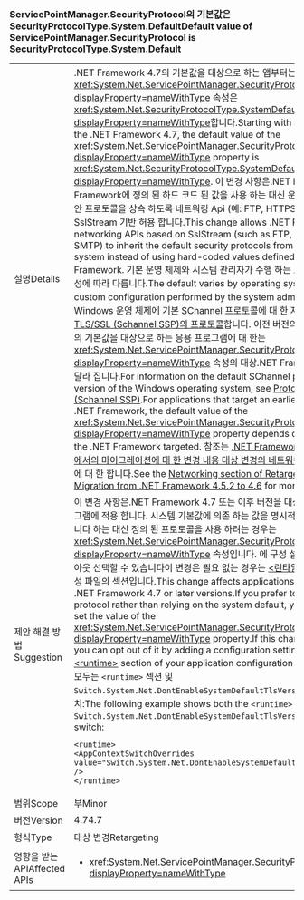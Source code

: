 ### <a name="default-value-of-servicepointmanagersecurityprotocol-is-securityprotocoltypesystemdefault"></a><span data-ttu-id="45a52-101">ServicePointManager.SecurityProtocol의 기본값은 SecurityProtocolType.System.Default</span><span class="sxs-lookup"><span data-stu-id="45a52-101">Default value of ServicePointManager.SecurityProtocol is SecurityProtocolType.System.Default</span></span>

|   |   |
|---|---|
|<span data-ttu-id="45a52-102">설명</span><span class="sxs-lookup"><span data-stu-id="45a52-102">Details</span></span>|<span data-ttu-id="45a52-103">.NET Framework 4.7의 기본값을 대상으로 하는 앱부터는 <xref:System.Net.ServicePointManager.SecurityProtocol?displayProperty=nameWithType> 속성은 <xref:System.Net.SecurityProtocolType.SystemDefault?displayProperty=nameWithType>합니다.</span><span class="sxs-lookup"><span data-stu-id="45a52-103">Starting with apps that target the .NET Framework 4.7, the default value of the <xref:System.Net.ServicePointManager.SecurityProtocol?displayProperty=nameWithType> property is <xref:System.Net.SecurityProtocolType.SystemDefault?displayProperty=nameWithType>.</span></span> <span data-ttu-id="45a52-104">이 변경 사항은.NET Framework는.NET Framework에 정의 된 하드 코드 된 값을 사용 하는 대신 운영 체제에서 기본 보안 프로토콜을 상속 하도록 네트워킹 Api (예: FTP, HTTPS 및 SMTP) SslStream 기반 허용 합니다.</span><span class="sxs-lookup"><span data-stu-id="45a52-104">This change allows .NET Framework networking APIs based on SslStream (such as FTP, HTTPS, and SMTP) to inherit the default security protocols from the operating system instead of using hard-coded values defined by the .NET Framework.</span></span> <span data-ttu-id="45a52-105">기본 운영 체제와 시스템 관리자가 수행 하는 모든 사용자 지정 구성에 따라 다릅니다.</span><span class="sxs-lookup"><span data-stu-id="45a52-105">The default varies by operating system and any custom configuration performed by the system administrator.</span></span> <span data-ttu-id="45a52-106">각 버전의 Windows 운영 체제에 기본 SChannel 프로토콜에 대 한 자세한 내용은 참조 [TLS/SSL (Schannel SSP)의 프로토콜](https://msdn.microsoft.com/library/windows/desktop/mt808159.aspx)합니다. 이전 버전의.NET Framework의 기본값을 대상으로 하는 응용 프로그램에 대 한는 <xref:System.Net.ServicePointManager.SecurityProtocol?displayProperty=nameWithType> 속성의 대상.NET Framework 버전에 따라 달라 집니다.</span><span class="sxs-lookup"><span data-stu-id="45a52-106">For information on the default SChannel protocol in each version of the Windows operating system, see [Protocols in TLS/SSL (Schannel SSP)](https://msdn.microsoft.com/library/windows/desktop/mt808159.aspx).For applications that target an earlier version of the .NET Framework, the default value of the <xref:System.Net.ServicePointManager.SecurityProtocol?displayProperty=nameWithType> property depends on the version of the .NET Framework targeted.</span></span> <span data-ttu-id="45a52-107">참조는 [.NET Framework 4.5.2을 4.6에서에서의 마이그레이션에 대 한 변경 내용 대상 변경의 네트워킹 섹션](~/docs/framework/migration-guide/retargeting/4.5.2-4.6.md#networking) 자세한 정보에 대 한 합니다.</span><span class="sxs-lookup"><span data-stu-id="45a52-107">See the [Networking section of Retargeting Changes for Migration from .NET Framework 4.5.2 to 4.6](~/docs/framework/migration-guide/retargeting/4.5.2-4.6.md#networking) for more information.</span></span>|
|<span data-ttu-id="45a52-108">제안 해결 방법</span><span class="sxs-lookup"><span data-stu-id="45a52-108">Suggestion</span></span>|<span data-ttu-id="45a52-109">이 변경 사항은.NET Framework 4.7 또는 이후 버전을 대상으로 하는 응용 프로그램에 적용 합니다. 시스템 기본값에 의존 하는 값을 명시적으로 설정할 수 있습니다 하는 대신 정의 된 프로토콜을 사용 하려는 경우는 <xref:System.Net.ServicePointManager.SecurityProtocol?displayProperty=nameWithType> 속성입니다. 에 구성 설정을 추가 하 여 옵트아웃 선택할 수 있습니다이 변경은 필요 없는 경우는 [ \<런타임 >](~/docs/framework/configure-apps/file-schema/runtime/runtime-element.md) 응용 프로그램 구성 파일의 섹션입니다.</span><span class="sxs-lookup"><span data-stu-id="45a52-109">This change affects applications that target the .NET Framework 4.7 or later versions.If you prefer to use a defined protocol rather than relying on the system default, you can explicitly set the value of the <xref:System.Net.ServicePointManager.SecurityProtocol?displayProperty=nameWithType> property.If this change is undesirable, you can opt out of it by adding a configuration setting to the [\<runtime>](~/docs/framework/configure-apps/file-schema/runtime/runtime-element.md) section of your application configuration file.</span></span> <span data-ttu-id="45a52-110">다음 예제에서는 모두는 <code>&lt;runtime&gt;</code> 섹션 및 <code>Switch.System.Net.DontEnableSystemDefaultTlsVersions</code> 옵트아웃 스위치:</span><span class="sxs-lookup"><span data-stu-id="45a52-110">The following example shows both the <code>&lt;runtime&gt;</code> section and the <code>Switch.System.Net.DontEnableSystemDefaultTlsVersions</code> opt-out switch:</span></span><pre><code class="language-xml">&lt;runtime&gt;&#13;&#10;&lt;AppContextSwitchOverrides value=&quot;Switch.System.Net.DontEnableSystemDefaultTlsVersions=true&quot; /&gt;&#13;&#10;&lt;/runtime&gt;&#13;&#10;</code></pre>|
|<span data-ttu-id="45a52-111">범위</span><span class="sxs-lookup"><span data-stu-id="45a52-111">Scope</span></span>|<span data-ttu-id="45a52-112">부</span><span class="sxs-lookup"><span data-stu-id="45a52-112">Minor</span></span>|
|<span data-ttu-id="45a52-113">버전</span><span class="sxs-lookup"><span data-stu-id="45a52-113">Version</span></span>|<span data-ttu-id="45a52-114">4.7</span><span class="sxs-lookup"><span data-stu-id="45a52-114">4.7</span></span>|
|<span data-ttu-id="45a52-115">형식</span><span class="sxs-lookup"><span data-stu-id="45a52-115">Type</span></span>|<span data-ttu-id="45a52-116">대상 변경</span><span class="sxs-lookup"><span data-stu-id="45a52-116">Retargeting</span></span>|
|<span data-ttu-id="45a52-117">영향을 받는 API</span><span class="sxs-lookup"><span data-stu-id="45a52-117">Affected APIs</span></span>|<ul><li><xref:System.Net.ServicePointManager.SecurityProtocol?displayProperty=nameWithType></li></ul>|

